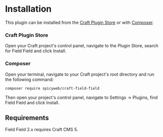 # Installation

This plugin can be installed from the [Craft Plugin Store](https://plugins.craftcms.com/) or with [Composer](https://packagist.org/).

### Craft Plugin Store

Open your Craft project's control panel, navigate to the Plugin Store, search for Field Field and click Install.

### Composer

Open your terminal, navigate to your Craft project's root directory and run the following command:

```
composer require spicyweb/craft-field-field
```

Then open your project's control panel, navigate to Settings &rarr; Plugins, find Field Field and click Install.

## Requirements

Field Field 2.x requires Craft CMS 5.
